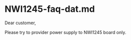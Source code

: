 

# NWI1245-faq-dat.md

Dear customer, 

Please try to provider power supply to NWI1245 board only. 